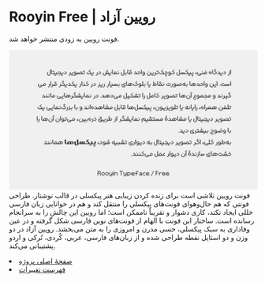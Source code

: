 # Rooyin Free | رویین آزاد

فونت رویین به زودی منتشر خواهد شد.

![Rooyin](Documentation/Rooyin.png)
فونت رویین تلاشی است برای زنده کردن زیبایی هنر پیکسلی در قالب نوشتار.
طراحی فونتی که هم حال‌وهوای فونت‌های پیکسلی را منتقل کند و هم در خوانایی زبان فارسی خللی ایجاد نکند، کاری دشوار و تقریباً ناممکن است؛ اما رویین این چالش را به سرانجام رسانده است. ساختار این فونت با الهام از فونت‌های نوین فارسی شکل گرفته و در عین وفاداری به سبک پیکسلی، حسی مدرن و امروزی را به متن می‌بخشد.
رویین آزاد در دو وزن و دو استایل نقطه طراحی شده و از زبان‌های فارسی، عربی، کُردی، تُرکی و اردو پشتیبانی می‌کند.


<li><a href="https://www.fontiran.com/rooyin">صفحۀ اصلی پروژه</a></li>
<li><a href="https://github.com/MohamadDarvishi/Rooyin/blob/main/CHANGELOG.md">فهرست تغییرات</a></li>